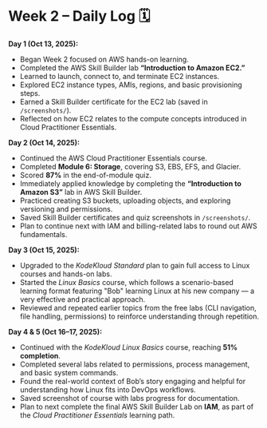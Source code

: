 # Week 2 – Daily Log 🗓️

**Day 1 (Oct 13, 2025):**
- Began Week 2 focused on AWS hands-on learning.  
- Completed the AWS Skill Builder lab **“Introduction to Amazon EC2.”**  
- Learned to launch, connect to, and terminate EC2 instances.  
- Explored EC2 instance types, AMIs, regions, and basic provisioning steps.  
- Earned a Skill Builder certificate for the EC2 lab (saved in `/screenshots/`).  
- Reflected on how EC2 relates to the compute concepts introduced in Cloud Practitioner Essentials.  

**Day 2 (Oct 14, 2025):**
- Continued the AWS Cloud Practitioner Essentials course.  
- Completed **Module 6: Storage**, covering S3, EBS, EFS, and Glacier.  
- Scored **87%** in the end-of-module quiz.  
- Immediately applied knowledge by completing the **“Introduction to Amazon S3”** lab in AWS Skill Builder.  
- Practiced creating S3 buckets, uploading objects, and exploring versioning and permissions.  
- Saved Skill Builder certificates and quiz screenshots in `/screenshots/`.  
- Plan to continue next with IAM and billing-related labs to round out AWS fundamentals.
  
**Day 3 (Oct 15, 2025):**  
- Upgraded to the *KodeKloud Standard* plan to gain full access to Linux courses and hands-on labs.  
- Started the *Linux Basics* course, which follows a scenario-based learning format featuring "Bob" learning Linux at his new company — a very effective and practical approach.  
- Reviewed and repeated earlier topics from the free labs (CLI navigation, file handling, permissions) to reinforce understanding through repetition.

**Day 4 & 5 (Oct 16–17, 2025):**  
- Continued with the *KodeKloud Linux Basics* course, reaching **51% completion**.  
- Completed several labs related to permissions, process management, and basic system commands.  
- Found the real-world context of Bob’s story engaging and helpful for understanding how Linux fits into DevOps workflows.  
- Saved screenshot of course with labs progress for documentation.
- Plan to next complete the final AWS Skill Builder Lab on **IAM**, as part of the *Cloud Practitioner Essentials* learning path.
